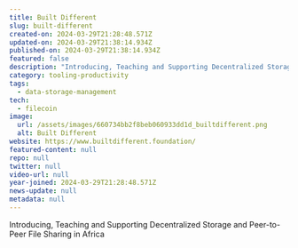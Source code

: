 ```yaml
---
title: Built Different
slug: built-different
created-on: 2024-03-29T21:28:48.571Z
updated-on: 2024-03-29T21:38:14.934Z
published-on: 2024-03-29T21:38:14.934Z
featured: false
description: "Introducing, Teaching and Supporting Decentralized Storage and Peer-to-Peer File Sharing in Africa"
category: tooling-productivity
tags:
  - data-storage-management
tech:
  - filecoin
image:
  url: /assets/images/660734bb2f8beb060933dd1d_builtdifferent.png
  alt: Built Different
website: https://www.builtdifferent.foundation/
featured-content: null
repo: null
twitter: null
video-url: null
year-joined: 2024-03-29T21:28:48.571Z
news-update: null
metadata: null
---
```


Introducing, Teaching and Supporting Decentralized Storage and Peer-to-Peer File Sharing in Africa
